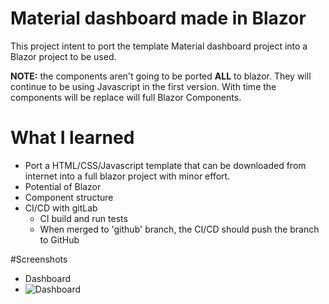# Material dashboard made in Blazor 
This project intent to port the template Material dashboard project into a Blazor project to be used.

**NOTE:** the components aren't going to be ported **ALL** to blazor. They will continue to be using Javascript in the first version.
With time the components will be replace will full Blazor Components.


# What I learned
* Port a HTML/CSS/Javascript template that can be downloaded from internet into a full blazor project with minor effort.
* Potential of Blazor
* Component structure
* CI/CD with gitLab
    * CI build and run tests
    * When merged to 'github' branch, the CI/CD should push the branch to GitHub


#Screenshots
* Dashboard
* ![Dashboard](http://aboimpinto.ddns.net/esqueleto/material-dashboard-blazor/blob/master/Screenshots/materialDashbard.png "Dashboard")

